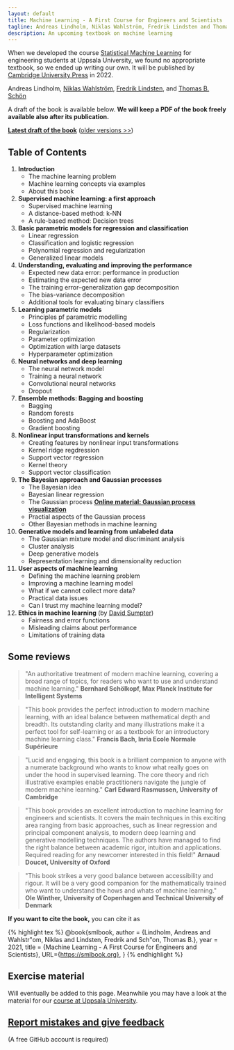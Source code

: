 ```yaml
---
layout: default
title: Machine Learning - A First Course for Engineers and Scientists
tagline: Andreas Lindholm, Niklas Wahlström, Fredrik Lindsten and Thomas B. Schön
description: An upcoming textbook on machine learning 
---
```


When we developed the course [Statistical Machine Learning](http://www.it.uu.se/edu/course/homepage/sml/) for engineering students at Uppsala University, we found no appropriate textbook, so we ended up writing our own. It will be published by [Cambridge University Press](https://www.cambridge.org/highereducation/books/machine-learning/30AC30764CCF1ACBF86188BECD1B00AE) in 2022.

Andreas Lindholm,
[Niklas Wahlström](https://www.it.uu.se/katalog/nikwa778/),
[Fredrik Lindsten](https://liu.se/medarbetare/freli29), and
[Thomas B. Schön](http://user.it.uu.se/~thosc112/) 

A draft of the book is available below. **We will keep a PDF of the book freely available also after its publication.**


[**Latest draft of the book**](book/sml-book-draft-latest.pdf) ([older versions &gt;&gt;](https://github.com/uu-sml/sml-book-page/commits/master/book))

## Table of Contents

1. **Introduction**
   - The machine learning problem
   - Machine learning concepts via examples
   - About this book   
2. **Supervised machine learning: a first approach**
   - Supervised machine learning
   - A distance-based method: k-NN
   - A rule-based method: Decision trees
3. **Basic parametric models for regression and classification**
   - Linear regression
   - Classification and logistic regression
   - Polynomial regression and regularization
   - Generalized linear models
4. **Understanding, evaluating and improving the performance**
   - Expected new data error: performance in production
   - Estimating the expected new data error
   - The training error–generalization gap decomposition
   - The bias-variance decomposition
   - Additional tools for evaluating binary classifiers
5. **Learning parametric models**
   - Principles pf parametric modelling
   - Loss functions and likelihood-based models
   - Regularization   
   - Parameter optimization
   - Optimization with large datasets
   - Hyperparameter optimization
6. **Neural networks and deep learning**
   - The neural network model
   - Training a neural network   
   - Convolutional neural networks
   - Dropout
7. **Ensemble methods: Bagging and boosting**
   - Bagging
   - Random forests
   - Boosting and AdaBoost
   - Gradient boosting
8. **Nonlinear input transformations and kernels**
   - Creating features by nonlinear input transformations
   - Kernel ridge regdression
   - Support vector regression
   - Kernel theory
   - Support vector classification
9. **The Bayesian approach and Gaussian processes** 
   - The Bayesian idea
   - Bayesian linear regression
   - The Gaussian process [**Online material: Gaussian process visualization**](GP/index.html)
   - Practial aspects of the Gaussian process
   - Other Bayesian methods in machine learning
10. **Generative models and learning from unlabeled data**
    - The Gaussian mixture model and discriminant analysis
    - Cluster analysis
    - Deep generative models
    - Representation learning and dimensionality reduction
11. **User aspects of machine learning**
    - Defining the machine learning problem
    - Improving a machine learning model
    - What if we cannot collect more data?
    - Practical data issues
    - Can I trust my machine learning model?
12. **Ethics in machine learning** (by [David Sumpter](https://katalog.uu.se/empinfo/?id=N7-525))
    - Fairness and error functions
    - Misleading claims about performance
    - Limitations of training data

## Some reviews

> "An authoritative treatment of modern machine learning, covering a broad range of topics, for readers who want to use and understand machine learning." **Bernhard Schölkopf, Max Planck Institute for Intelligent Systems**

> "This book provides the perfect introduction to modern machine learning, with an ideal balance between mathematical depth and breadth. Its outstanding clarity and many illustrations make it a perfect tool for self-learning or as a textbook for an introductory machine learning class." **Francis Bach, Inria Ecole Normale Supérieure**

> "Lucid and engaging, this book is a brilliant companion to anyone with a numerate background who wants to know what really goes on under the hood in supervised learning. The core theory and rich illustrative examples enable practitioners navigate the jungle of modern machine learning." **Carl Edward Rasmussen, University of Cambridge**

> "This book provides an excellent introduction to machine learning for engineers and scientists. It covers the main techniques in this exciting area ranging from basic approaches, such as linear regression and principal component analysis, to modern deep learning and generative modelling techniques. The authors have managed to find the right balance between academic rigor, intuition and applications. Required reading for any newcomer interested in this field!" **Arnaud Doucet, University of Oxford**

> "This book strikes a very good balance between accessibility and rigour. It will be a very good companion for the mathematically trained who want to understand the hows and whats of machine learning." **Ole Winther, University of Copenhagen and Technical University of Denmark**


**If you want to cite the book,** you can cite it as

{% highlight tex %}
@book{smlbook,
   author = {Lindholm, Andreas and Wahlstr\"om, Niklas and Lindsten, Fredrik and Sch\"on, Thomas B.},
   year = 2021,
   title = {Machine Learning - A First Course for Engineers and Scientists},
   URL={https://smlbook.org},
}
{% endhighlight %}

## Exercise material

Will eventually be added to this page. Meanwhile you may have a look at the material for our [course at Uppsala University](http://www.it.uu.se/edu/course/homepage/sml/).

## [Report mistakes and give feedback](https://github.com/uu-sml/sml-book-page/issues)
(A free GitHub account is required)

